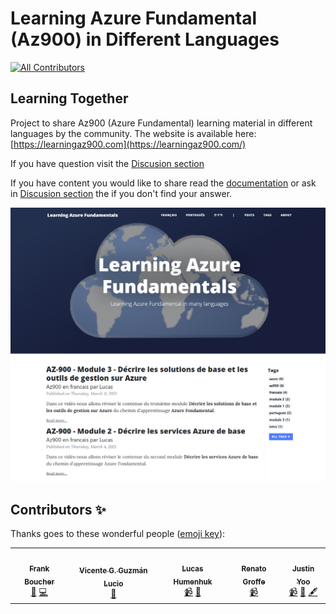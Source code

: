 # Learning Azure Fundamental (Az900) in Different Languages
<!-- ALL-CONTRIBUTORS-BADGE:START - Do not remove or modify this section -->
[![All Contributors](https://img.shields.io/badge/all_contributors-5-orange.svg?style=flat-square)](#contributors-)
<!-- ALL-CONTRIBUTORS-BADGE:END -->
## Learning Together

Project to share Az900 (Azure Fundamental) learning material in different languages by the community.
The website is available here: [https://learningaz900.com](https://learningaz900.com/)

If you have question visit the [Discusion section](https://github.com/FBoucher/learningaz900/discussions)

If you have content you would like to share read the [documentation](https://github.com/FBoucher/learningaz900/tree/main/docs) or ask in [Discusion section](https://github.com/FBoucher/learningaz900/discussions) the if you don't find your answer.

![Cloud Planet logo](assets/website_screenshot.png)

## Contributors ✨

Thanks goes to these wonderful people ([emoji key](https://allcontributors.org/docs/en/emoji-key)):

<!-- ALL-CONTRIBUTORS-LIST:START - Do not remove or modify this section -->
<!-- prettier-ignore-start -->
<!-- markdownlint-disable -->
<table>
  <tr>
    <td align="center"><a href="http://cloud5mins.com"><img src="https://avatars.githubusercontent.com/u/2404846?v=4?s=100" width="100px;" alt=""/><br /><sub><b>Frank Boucher</b></sub></a><br /><a href="#ideas-fboucher" title="Ideas, Planning, & Feedback">🤔</a> <a href="https://github.com/FBoucher/learningaz900/commits?author=fboucher" title="Code">💻</a></td>
    <td align="center"><a href="https://vicenteguzman.mx/"><img src="https://avatars.githubusercontent.com/u/6353852?v=4?s=100" width="100px;" alt=""/><br /><sub><b>Vicente G. Guzmán Lucio</b></sub></a><br /><a href="https://github.com/FBoucher/learningaz900/commits?author=LucioMSP" title="Documentation">📖</a></td>
    <td align="center"><a href="https://github.com/lcarli"><img src="https://avatars.githubusercontent.com/u/4472823?v=4?s=100" width="100px;" alt=""/><br /><sub><b>Lucas Humenhuk</b></sub></a><br /><a href="#video-lcarli" title="Videos">📹</a> <a href="https://github.com/FBoucher/learningaz900/commits?author=lcarli" title="Documentation">📖</a></td>
    <td align="center"><a href="https://github.com/renatogroffe"><img src="https://avatars.githubusercontent.com/u/8309296?v=4?s=100" width="100px;" alt=""/><br /><sub><b>Renato Groffe</b></sub></a><br /><a href="#video-renatogroffe" title="Videos">📹</a></td>
    <td align="center"><a href="https://devkimchi.com"><img src="https://avatars.githubusercontent.com/u/1538528?v=4?s=100" width="100px;" alt=""/><br /><sub><b>Justin Yoo</b></sub></a><br /><a href="#video-justinyoo" title="Videos">📹</a> <a href="https://github.com/FBoucher/learningaz900/commits?author=justinyoo" title="Documentation">📖</a> <a href="#content-justinyoo" title="Content">🖋</a></td>
  </tr>
</table>

<!-- markdownlint-restore -->
<!-- prettier-ignore-end -->

<!-- ALL-CONTRIBUTORS-LIST:END -->


